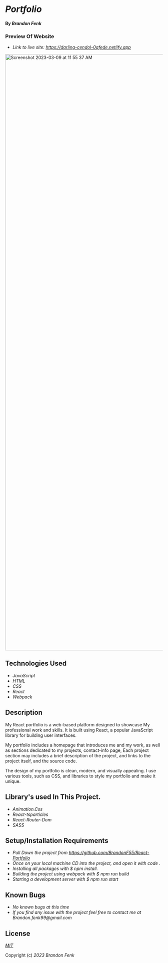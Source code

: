 # _Portfolio_

#### By _**Brandon Fenk**_

### Preview Of Website

* _Link to live site: https://darling-cendol-0afede.netlify.app_

<img width="1907" alt="Screenshot 2023-03-09 at 11 55 37 AM" src="https://user-images.githubusercontent.com/113402256/224142782-f2a1c8b4-fc3d-4cf2-95b2-a647333aea0e.png">


## Technologies Used

* _JavaScript_
* _HTML_
* _CSS_
* _React_
* _Webpack_ 


## Description

My React portfolio is a web-based platform designed to showcase My professional work and skills. It is built using React, a popular JavaScript library for building user interfaces.

My portfolio includes a homepage that introduces me and my work, as well as sections dedicated to my projects, contact-info page, Each project section may includes a brief description of the project, and links to the project itself, and the source code.

The design of my portfolio is clean, modern, and visually appealing. I use various tools, such as CSS, and libraries to style my portfolio and make it unique.

## Library's used In This Project.

* _Animation.Css_
* _React-tsparticles_
* _React-Router-Dom_
* _SASS_



## Setup/Installation Requirements

* _Pull Down the project from https://github.com/BrandonF55/React-Portfolio_
* _Once on your local machine CD into the project, and open it with code ._
* _Installing all packages with $ npm install._
* _Building the project using webpack with $ npm run build_
* _Starting a development server with $ npm run start_


## Known Bugs

* _No known bugs at this time_ 
* _If you find any issue with the project feel free to contact me at Brandon.fenk99@gmail.com_

## License

_[MIT](https://en.wikipedia.org/wiki/MIT_License)_ 

Copyright (c) _2023_ _Brandon Fenk_
